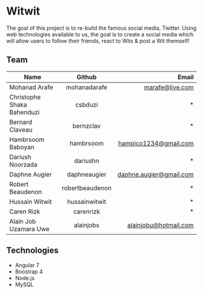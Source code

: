 # Witwit

The goal of this project is to re-build the famous social media, Twitter. Using web technologies available to us, the goal is to create a social media which will allow users to follow their friends, react to Wits & post a Wit themself!

## Team
| Name          | Github        | Email  |
| ------------- |:-------------:| -----:|
| Mohanad Arafe | mohanadarafe | marafe@live.com |
| Christophe Shaka Bahenduzi | csbduzi | * |
| Bernard Claveau | bernzclav | * |
| Hambrsoom Baboyan | hambrsoom | hampico1234@gmail.com |
| Dariush Noorzada | dariushn | * |
| Daphne Augier | daphneaugier | daphne.augier@gmail.com |
| Robert Beaudenon | robertbeaudenon | * |
| Hussain Witwit | hussainwitwit | * |
| Caren Rizk | carenrizk | * |
| Alain Job Uzamara Uwe | alainjobs | alainjobu@hotmail.com |

## Technologies
* Angular 7
* Boostrap 4
* Node.js
* MySQL
